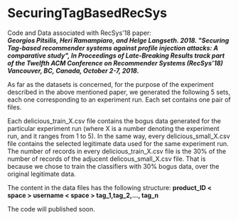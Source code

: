 # SecuringTagBasedRecSys
<p>
Code and Data associated with RecSys'18 paper:
<br>
<i>
<b>
Georgios Pitsilis, Heri Ramampiaro, and Helge Langseth. 2018. "Securing Tag-based recommender systems against profile injection attacks: A comparative study", In Proceedings of Late-Breaking Results track part of the Twelfth ACM Conference on Recommender Systems (RecSys’18) Vancouver, BC, Canada, October 2-7, 2018.
</b>
</i>
</p>

<p>
As far as the datasets is concerned, for the purpose of the experiment described in the above mentioned paper, we generated the following 5 sets, each one corresponding to an experiment run. Each set contains one pair of files.
</p>

Each delicious_train_X.csv file contains the bogus data generated for the particular experiment run (where X is a number denoting the experiment run, and it ranges from 1 to 5). In the same way, every delicious_small_X.csv file contains the selected legitimate data used for the same experiment run.
The number of records in every delicious_train_X.csv file is the 30% of the number of records of the adjucent delicous_small_X.csv file. That is because we chose to train the classifiers with 30% bogus data, over the original legitimate data.

<p>
The content in the data files has the following structure:
<b>
product_ID &lt space &gt username &lt space &gt tag_1,tag_2,..., tag_n
</b>
</p>

The code will published soon.
